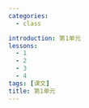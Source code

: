 ```yaml
---
categories:
  - class

introduction: 第1单元
lessons:
  - 1
  - 2
  - 3
  - 4
tags: [课文]
title: 第1单元
---
```

